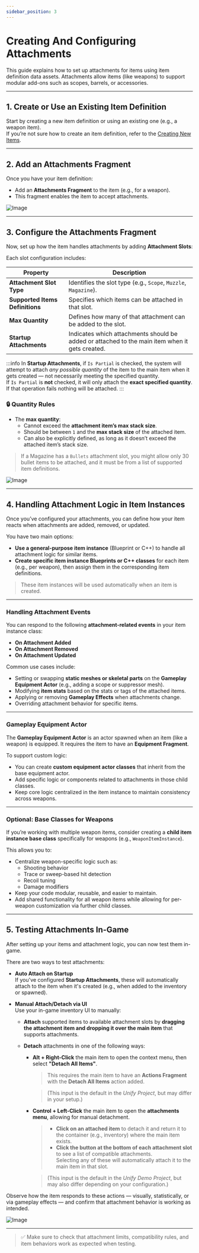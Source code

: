 ```yaml
---
sidebar_position: 3
---
```


# Creating And Configuring Attachments

This guide explains how to set up attachments for items using item definition data assets. Attachments allow items (like weapons) to support modular add-ons such as scopes, barrels, or accessories.

---

## 1. Create or Use an Existing Item Definition

Start by creating a new item definition or using an existing one (e.g., a weapon item).  
If you’re not sure how to create an item definition, refer to the [Creating New Items](creating-new-items).

---

## 2. Add an Attachments Fragment

Once you have your item definition:

- Add an **Attachments Fragment** to the item (e.g., for a weapon).
- This fragment enables the item to accept attachments.

![Image](./images/gc-attachment-01.png)

---

## 3. Configure the Attachments Fragment

Now, set up how the item handles attachments by adding **Attachment Slots**:

Each slot configuration includes:

| Property | Description |
|----------|-------------|
| **Attachment Slot Type** | Identifies the slot type (e.g., `Scope`, `Muzzle`, `Magazine`). |
| **Supported Items Definitions** | Specifies which items can be attached in that slot. |
| **Max Quantity** | Defines how many of that attachment can be added to the slot. |
| **Startup Attachments** | Indicates which attachments should be added or attached to the main item when it gets created. |

:::info
In **Startup Attachments**, if `Is Partial` is checked, the system will attempt to attach *any possible quantity* of the item to the main item when it gets created — not necessarily meeting the specified quantity.  
If `Is Partial` is **not** checked, it will only attach the **exact specified quantity**. If that operation fails nothing will be attached.
:::

### 🔒 Quantity Rules

- The **max quantity**:
  - Cannot exceed the **attachment item’s max stack size**.
  - Should be between `1` and the **max stack size** of the attached item.
  - Can also be explicitly defined, as long as it doesn’t exceed the attached item’s stack size.

> If a Magazine has a `Bullets` attachment slot, you might allow only 30 bullet items to be attached, and it must be from a list of supported item definitions.

![Image](./images/gc-attachment-02.png)

---

## 4. Handling Attachment Logic in Item Instances

Once you’ve configured your attachments, you can define how your item reacts when attachments are added, removed, or updated.

You have two main options:

- **Use a general-purpose item instance** (Blueprint or C++) to handle all attachment logic for similar items.
- **Create specific item instance Blueprints or C++ classes** for each item (e.g., per weapon), then assign them in the corresponding item definitions.

> These item instances will be used automatically when an item is created.

---

### Handling Attachment Events

You can respond to the following **attachment-related events** in your item instance class:

- **On Attachment Added**
- **On Attachment Removed**
- **On Attachment Updated**

Common use cases include:

- Setting or swapping **static meshes or skeletal parts** on the **Gameplay Equipment Actor** (e.g., adding a scope or suppressor mesh).
- Modifying **item stats** based on the stats or tags of the attached items.
- Applying or removing **Gameplay Effects** when attachments change.
- Overriding attachment behavior for specific items.

---

### Gameplay Equipment Actor

The **Gameplay Equipment Actor** is an actor spawned when an item (like a weapon) is equipped. It requires the item to have an **Equipment Fragment**.

To support custom logic:

- You can create **custom equipment actor classes** that inherit from the base equipment actor.
- Add specific logic or components related to attachments in those child classes.
- Keep core logic centralized in the item instance to maintain consistency across weapons.

---

### Optional: Base Classes for Weapons

If you’re working with multiple weapon items, consider creating a **child item instance base class** specifically for weapons (e.g., `WeaponItemInstance`).

This allows you to:

- Centralize weapon-specific logic such as:
  - Shooting behavior
  - Trace or sweep-based hit detection
  - Recoil tuning
  - Damage modifiers
- Keep your code modular, reusable, and easier to maintain.
- Add shared functionality for all weapon items while allowing for per-weapon customization via further child classes.

---

## 5. Testing Attachments In-Game

After setting up your items and attachment logic, you can now test them in-game.

There are two ways to test attachments:

- **Auto Attach on Startup**  
  If you've configured **Startup Attachments**, these will automatically attach to the item when it's created (e.g., when added to the inventory or spawned).

- **Manual Attach/Detach via UI**  
  Use your in-game inventory UI to manually:
  
  - **Attach** supported items to available attachment slots by **dragging the attachment item and dropping it over the main item** that supports attachments.
  
  - **Detach** attachments in one of the following ways:
    - **Alt + Right-Click** the main item to open the context menu, then select **"Detach All Items"**.  
      > This requires the main item to have an **Actions Fragment** with the **Detach All Items** action added.  
      
      > (This input is the default in the *Unify Project*, but may differ in your setup.)
    
    - **Control + Left-Click** the main item to open the **attachments menu**, allowing for manual detachment.  
      > - **Click on an attached item** to detach it and return it to the container (e.g., inventory) where the main item exists.
      > - **Click the button at the bottom of each attachment slot** to see a list of compatible attachments.  
      >   Selecting any of these will automatically attach it to the main item in that slot.

      > (This input is the default in the *Unify Demo Project*, but may also differ depending on your configuration.)

Observe how the item responds to these actions — visually, statistically, or via gameplay effects — and confirm that attachment behavior is working as intended.

![Image](./images/gc-attachment-03.png)

---

> ✅ Make sure to check that attachment limits, compatibility rules, and item behaviors work as expected when testing.

